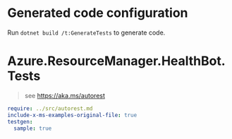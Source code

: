 # Generated code configuration

Run `dotnet build /t:GenerateTests` to generate code.

# Azure.ResourceManager.HealthBot.Tests

> see https://aka.ms/autorest
``` yaml
require: ../src/autorest.md
include-x-ms-examples-original-file: true
testgen:
  sample: true
```